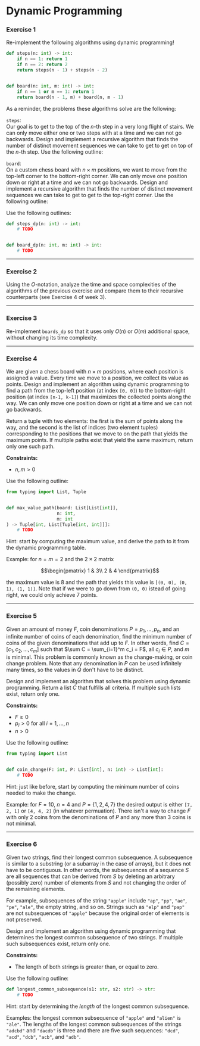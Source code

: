 # Dynamic Programming

### Exercise 1

Re-implement the following algorithms using dynamic programming!

```py
def steps(n: int) -> int:
    if n == 1: return 1
    if n == 2: return 2
    return steps(n - 1) + steps(n - 2)


def board(n: int, m: int) -> int:
    if n == 1 or m == 1: return 1
    return board(n - 1, m) + board(n, m - 1)
```

As a reminder, the problems these algorithms solve are the following:

`steps`:<br />
Our goal is to get to the top of the $n$-th step in a very long flight of stairs. We can only move either one or two steps with at a time and we can not go backwards. Design and implement a recursive algorithm that finds the number of distinct movement sequences we can take to get to get on top of the $n$-th step. Use the following outline:

`board`:<br />
On a custom chess board with $n \times m$ positions, we want to move from the top-left corner to the bottom-right corner. We can only move one position down or right at a time and we can not go backwards. Design and implement a recursive algorithm that finds the number of distinct movement sequences we can take to get to get to the top-right corner. Use the following outline:

Use the following outlines:

```py
def steps_dp(n: int) -> int:
    # TODO


def board_dp(n: int, m: int) -> int:
    # TODO
```

---

### Exercise 2

Using the $O$-notation, analyze the time and space complexities of the algorithms of the previous exercise and compare them to their recursive counterparts (see Exercise 4 of week 3).

---

### Exercise 3

Re-implement `boards_dp` so that it uses only $O(n)$ or $O(m)$ additional space, without changing its time complexity.

---

### Exercise 4

We are given a chess board with $n \times m$ positions, where each position is assigned a value. Every time we move to a position, we collect its value as points. Design and implement an algorithm using dynamic programming to find a path from the top-left position (at index `[0, 0]`) to the bottom-right position (at index `[n-1, k-1]`) that maximizes the collected points along the way. We can only move one position down or right at a time and we can not go backwards.

Return a tuple with two elements: the first is the sum of points along the way, and the second is the list of indices (two element tuples) corresponding to the positions that we move to on the path that yields the maximum points. If multiple paths exist that yield the same maximum, return only one such path.

**Constraints:**
- $n, m > 0$

Use the following outline:

```py
from typing import List, Tuple


def max_value_path(board: List[List[int]],
                   n: int,
                   m: int
) -> Tuple[int, List[Tuple[int, int]]]:
    # TODO
```

Hint: start by computing the maximum value, and derive the path to it from the dynamic programming table.

Example: for $n = m = 2$ and the $2 \times 2$ matrix

```math
\begin{pmatrix}
1 & 3\\
2 & 4
\end{pmatrix}
```

the maximum value is 8 and the path that yields this value is `[(0, 0), (0, 1), (1, 1)]`. Note that if we were to go down from `(0, 0)` istead of going right, we could only achieve 7 points.

---

### Exercise 5

Given an amount of money $F$, coin denominations $P = p_1, ..., p_n$, and an infinite number of coins of each denomination, find the minimum number of coins of the given denominations that add up to $F$. In other words, find $C = [c_1, c_2, ..., c_m]$ such that $\sum C = \sum_{i=1}^m c_i = F$, all $c_i \in P$, and $m$ is minimal. This problem is commonly known as the change-making, or coin change problem. Note that any denomination in $P$ can be used infinitely many times, so the values in $Q$ don't have to be distinct.

Design and implement an algorithm that solves this problem using dynamic programming. Return a list $C$ that fulfills all criteria. If multiple such lists exist, return only one.

**Constraints:**
- $F \geq 0$
- $p_i > 0$ for all $i = 1, ..., n$
- $n > 0$

Use the following outline:

```py
from typing import List


def coin_change(F: int, P: List[int], n: int) -> List[int]:
    # TODO
```

Hint: just like before, start by computing the minimum number of coins needed to make the change.

Example: for $F = 10$, $n=4$ and $P = \{1, 2, 4, 7 \}$ the desired output is either `[7, 2, 1]` or `[4, 4, 2]` (in whatever permuation). There isn't a way to change $F$ with only 2 coins from the denominations of $P$ and any more than 3 coins is not minimal.

---

### Exercise 6

Given two strings, find their longest common subsequence. A subsequence is similar to a substring (or a subarray in the case of arrays), but it does not have to be contiguous. In other words, the subsequences of a sequence $S$ are all sequences that can be derived from $S$ by deleting an arbitrary (possibly zero) number of elements from $S$ and not changing the order of the remaining elements.

For example, subsequences of the string `"apple"` include `"ap"`, `"pp"`, `"ae"`, `"pe"`, `"ale"`, the empty string, and so on. Strings such as `"elp"` and `"pap"` are not subsequences of `"apple"` because the original order of elements is not preserved.

Design and implement an algorithm using dynamic programming that determines the longest common subsequence of two strings. If multiple such subsequences exist, return only one.

**Constraints:**
- The length of both strings is greater than, or equal to zero.

Use the following outline:

```py
def longest_common_subsequence(s1: str, s2: str) -> str:
    # TODO
```

Hint: start by determining the *length* of the longest common subsequence.

Examples: the longest common subsequence of `"apple"` and `"alien"` is `"ale"`.
The lengths of the longest common subsequences of the strings `"adcbd"` and `"dacdb"` is three and there are five such sequences: `"dcd"`, `"acd"`, `"dcb"`, `"acb"`, and `"adb"`.
